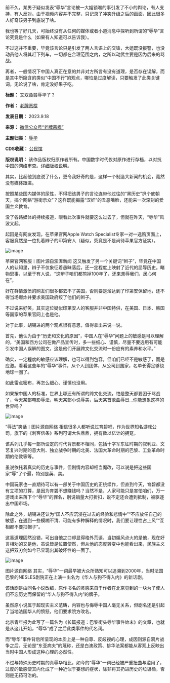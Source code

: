 前不久，某男子疑似发表“辱华”言论被一大姐锁喉的事引发了不小的舆论，有人支持，有人反对。由于视频内容并不完整，只记录了冲突升级之后的画面，因此很多人好奇该男子到底说了啥。


我也等了好几天，可始终没有从任何的媒体或者小道消息中探听到所谓的“辱华”言论究竟是什么（如果有人知道可以告诉我）。


不过这并不重要，毕竟该言论只是引发了两人言语上的交锋，大姐既没报警，也没动员他人将其赶下列车，一切都在合理范围之内，之所以动武主要是因为后来的骂战。


再者，一般情况下中国人真正在意的并非对方所言有没有道理，是否存在误解，而是其中所隐含的类似“中国不行”的观点，哪怕是过度解读，只要触发了此类关键词，无论说了啥，肯定没好果子吃。




**标题：** 又双叒叕辱华了？  

**作者：** [老牌恶棍](https://chinadigitaltimes.net/space/老牌恶棍)  

**发表日期：** 2023.9.18  

**来源：** [微信公众号“老牌恶棍”](https://web.archive.org/web/https://mp.weixin.qq.com/s/QsoDA_qgp4RWkUWpcxiX2A)  

**主题归类：** [辱华](https://chinadigitaltimes.net/space/辱华)  

**CDS收藏：** [公民馆](https://chinadigitaltimes.net/space/%E5%85%AC%E6%B0%91%E9%A6%86)  

**版权说明：** 该作品版权归原作者所有。中国数字时代仅对原作进行存档，以对抗中国的网络审查。[详细版权说明](https://chinadigitaltimes.net/chinese/copyright)。


其实，比起他到底说了什么，更令我好奇的是，这样一个制造大新闻的机会，竟然没有媒体跟进。


按照某些国内媒体的尿性，不得把该男子的言论连带他过往的“黑历史”扒个底朝天，搞个网络“游街示众”？这样既能揭露“汉奸”的丑恶嘴脸，还能来一次深刻的爱国主义教育。


没了各路媒体的持续报道，眼看此次事件就要这么过去了，但就在昨天，“辱华”风波又起。


起因是有网友发现，在苹果官网Apple Watch Specialist专家一对一选购页面上，客服竟然是一位扎着辫子的印第安人（疑似，究竟是不是尚待苹果官方证实）。


![image](https://chinadigitaltimes.net/chinese/files/2023/09/post-700316-6508390332d68.png)


苹果官网客服丨图片源自澎湃新闻
这又触发了另一个关键词“辫子”，毕竟在中国人的认知里，辫子不仅象征着愚昧落后，还一定程度上映射了近代的屈辱历史。睹物思事，以至于有人说，“这辫子咱们都剪掉100年了，还来羞辱我们，居心何在”。


好在群情激愤的网友们很多都去不了美国，否则要是溜达到了印第安保留地，还不得当场爆炸并要求美国政府绞了他们的辫子。


不过说来好笑，其实这位疑似印第安人的客服并非中国特供，在美国、日本、韩国等国家的苹果官网上也是他。


对于此事，胡锡进的两个观点很有意思，值得拿出来说一说。


首先，他认为由于“历史和文化的原因”，中国人在“辱华”问题上的敏感是可以理解的，“美国和西方公司在做产品宣传时，多一些细心、谨慎，尽量不要选用有可能引发中国人误解的图文，这是他们开展跨文化交流时一份应有的素养和水平。”


确实，一定程度的敏感应该理解，也可以得到包容，但咱们已经不是敏感了，而是应激。看看这些年的“辱华”事件，从个人到团体，从公司到国家，名单长得足够绕地球一圈了。


如此雷点密布，再怎么细心、谨慎也没用。


如果按中国人的标准，世界上哪还有所谓的跨文化交流，怕是整天都要困于骂战了，今天某部电影辱法，明天某部小说辱美，后天某首歌曲辱日…你能想象这样的世界吗？


![image](https://chinadigitaltimes.net/chinese/files/2023/09/post-700316-650839033d823.)


“辱法”笑话丨图片源自网络
相信很多人都听说过育碧吧，作为世界知名游戏公司，旗下的《刺客信条》系列可谓大名鼎鼎，拥有数以亿计的拥趸。


该系列几乎每一部所设定的时代背景都不相同，包括十字军东征时期的叙利亚、文艺复兴时期的意大利、独立战争时期的北美、法国大革命时期的巴黎、工业革命时期的伦敦等等。


虽说依托着真实的历史与事件，但剧情内容却相当魔改，可以说是把这些国家“辱”了个遍，特别是英、美。


中国玩家也一直期待可以有一部关于中国历史的正统续作，但直到今天，育碧都没有立项的打算，是因为育碧不想赚钱吗？当然不是，人家可能只是害怕咱们，万一游戏出来落下个“辱华”的罪名，别说销量大打折扣，说不定还会遭到抵制，被驱逐出中国市场。


除此之外，胡锡进还认为“国人不应沉浸在过去的经验和悲情中”“不应放任自己的敏感，在遇到一些模糊不清、可能有多种解释的情况时，我们要让理性占上风”“互相都不要扣帽子”。


这番道理固然没错，可出自他之口却显得格外荒诞，当初煽风点火的是他，现在好言相劝的又是他，虽说皆是位置使然，但从他的态度转变中也能看出来，民族主义这把双刃剑如今已显现出其破坏性的一面了。


![image](https://chinadigitaltimes.net/chinese/files/2023/09/post-700316-65083903491ea.png)


图片源自网络
其实，“辱华”一词最早被大众所熟知可以追溯到2000年，当时法国巴黎的NESLES剧院正在上演一出名为《华人与狗不得入内》的新话剧。


该话剧是由同名小说改编，原作书名的灵感来自于作者在北京见到的一块为了使人们不忘历史而保留的“华人与狗不得入内”的牌子。


虽然原小说属于超现实主义范畴，内容也与侮辱中国人毫无关系，但剧名还是引起了当地法国华人的愤怒，他们要求院方改名。


北京青年报为此写了一篇名为《长篇报道：巴黎街头辱华事件始末》的文章，也就是从这儿开始，“辱华”成了之后此类事件的代名词。


而“辱华”事件背后所呈现的本质上是一种自尊、反歧视的心理，成因则源自鸦片战争之后。无论是“东亚病夫”的蔑称，还是白澳政策、排华法案都能从客观上反映出当时中国人形成这种心理的必然性。


不过与特殊历史时期的真辱华相比，如今的“辱华”一词已经被严重扭曲与滥用了，过度的敏感使其内化成了一种近似于妄想的症状，除非将其扔进历史的垃圾桶，否则是无药可治的。

